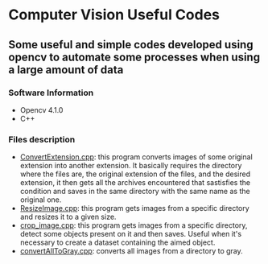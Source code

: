 # Computer Vision Useful Codes
## Some useful and simple codes developed using opencv to automate some processes when using a large amount of data
### Software Information
- Opencv 4.1.0
- C++
### Files description
- [ConvertExtension.cpp](https://github.com/AnneLivia/ComputerVisionUsefulCodes/blob/master/source/convertExtensions.cpp): this program converts images
of some original extension into another extension. It basically requires the directory where the files are, the original extension of the files, 
and the desired extension, it then gets all the archives encountered that sastisfies the condition and saves in the same directory with the same 
name as the original one.
- [ResizeImage.cpp](https://github.com/AnneLivia/ComputerVisionUsefulCodes/blob/master/source/resizeImages.cpp): this program gets images from a specific directory
and resizes it to a given size.
- [crop_image.cpp](https://github.com/AnneLivia/ComputerVisionUsefulCodes/blob/master/source/crop_image.cpp): this program gets images from a specific directory, detect some objects present on it and then saves. Useful when it's necessary to create a dataset containing the aimed object.
- [convertAllToGray.cpp](https://github.com/AnneLivia/ComputerVisionUsefulCodes/blob/master/source/convertAllToGray.cpp): converts all images from a directory to gray.

